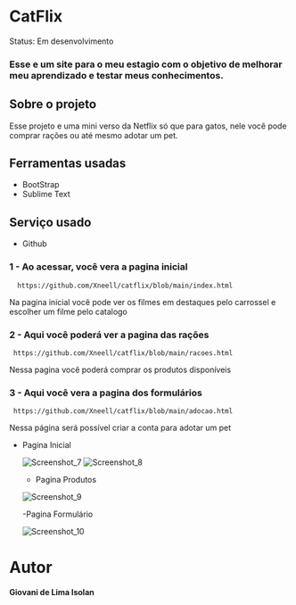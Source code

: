 <h1>CatFlix</h1>
 
 Status: Em desenvolvimento
 
 ### Esse e um site para o meu estagio com o objetivo de melhorar meu aprendizado e testar meus conhecimentos.
    
 <h2>Sobre o projeto</h2>
 <p>Esse projeto e uma mini verso da Netflix só que para gatos, nele você pode comprar rações ou até mesmo adotar um pet.<p>
 
 ## Ferramentas usadas
  * BootStrap
  * Sublime Text
 
 ## Serviço usado
  * Github 

 ### 1 - Ao acessar, você vera a pagina inicial
      https://github.com/Xneell/catflix/blob/main/index.html
 
 <p>Na pagina inicial você pode ver os filmes em destaques pelo carrossel e escolher um filme pelo catalogo<p>                          
              
### 2 - Aqui você poderá ver a pagina das rações
     https://github.com/Xneell/catflix/blob/main/racoes.html
  <p>Nessa pagina você poderá comprar os produtos disponíveis<p>

  ### 3 - Aqui você vera a pagina dos formulários 
     https://github.com/Xneell/catflix/blob/main/adocao.html
   <p>Nessa página será possível criar a conta para adotar um pet<p>
    
    
  - Pagina Inicial 
    
    ![Screenshot_7](https://user-images.githubusercontent.com/99011913/152789405-3ec66b5c-5575-4fb6-aeef-41ba64a7d9fe.png)
    ![Screenshot_8](https://user-images.githubusercontent.com/99011913/152789509-d1cdbc64-3c69-4ad9-94cc-389255e8e548.png)
    
    - Pagina Produtos
    
    ![Screenshot_9](https://user-images.githubusercontent.com/99011913/152789582-8cc24a22-5298-4376-b51c-84bbadd6244d.png)
     
     -Pagina Formulário
    
    ![Screenshot_10](https://user-images.githubusercontent.com/99011913/152789628-b7c608da-8721-4acb-b012-621524196db2.png)

# Autor
   **Giovani de Lima Isolan**

    

   
